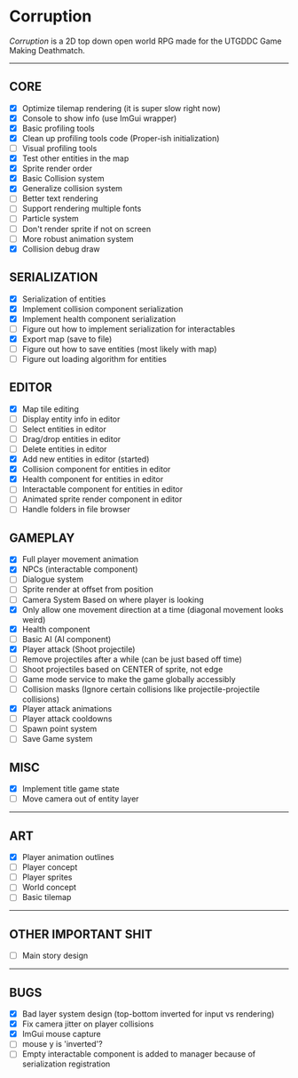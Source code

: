 # Corruption

*Corruption* is a 2D top down open world RPG made for the UTGDDC Game Making Deathmatch.

***

## CORE

- [x] Optimize tilemap rendering (it is super slow right now)
- [x] Console to show info (use ImGui wrapper)
- [x] Basic profiling tools
- [x] Clean up profiling tools code (Proper-ish initialization)
- [ ] Visual profiling tools
- [x] Test other entities in the map
- [x] Sprite render order
- [x] Basic Collision system
- [x] Generalize collision system
- [ ] Better text rendering
- [ ] Support rendering multiple fonts
- [ ] Particle system
- [ ] Don't render sprite if not on screen
- [ ] More robust animation system
- [x] Collision debug draw

## SERIALIZATION

- [x] Serialization of entities
- [x] Implement collision component serialization
- [x] Implement health component serialization
- [ ] Figure out how to implement serialization for interactables
- [x] Export map (save to file)
- [ ] Figure out how to save entities (most likely with map)
- [ ] Figure out loading algorithm for entities

## EDITOR

- [x] Map tile editing
- [ ] Display entity info in editor
- [ ] Select entities in editor
- [ ] Drag/drop entities in editor
- [ ] Delete entities in editor
- [x] Add new entities in editor (started)
- [x] Collision component for entities in editor
- [x] Health component for entities in editor
- [ ] Interactable component for entities in editor
- [ ] Animated sprite render component in editor
- [ ] Handle folders in file browser

## GAMEPLAY

- [x] Full player movement animation
- [x] NPCs (interactable component)
- [ ] Dialogue system
- [ ] Sprite render at offset from position
- [ ] Camera System Based on where player is looking
- [x] Only allow one movement direction at a time (diagonal movement looks weird)
- [x] Health component
- [ ] Basic AI (AI component)
- [x] Player attack (Shoot projectile)
- [ ] Remove projectiles after a while (can be just based off time)
- [ ] Shoot projectiles based on CENTER of sprite, not edge
- [ ] Game mode service to make the game globally accessibly
- [ ] Collision masks (Ignore certain collisions like projectile-projectile collisions)
- [x] Player attack animations
- [ ] Player attack cooldowns
- [ ] Spawn point system
- [ ] Save Game system

## MISC

- [x] Implement title game state
- [ ] Move camera out of entity layer

***

## ART

- [x] Player animation outlines
- [ ] Player concept
- [ ] Player sprites
- [ ] World concept
- [ ] Basic tilemap

***

## OTHER IMPORTANT SHIT

- [ ] Main story design

***

## BUGS

- [x] Bad layer system design (top-bottom inverted for input vs rendering)
- [x] Fix camera jitter on player collisions
- [x] ImGui mouse capture
- [ ] mouse y is 'inverted'?
- [ ] Empty interactable component is added to manager because of serialization registration

